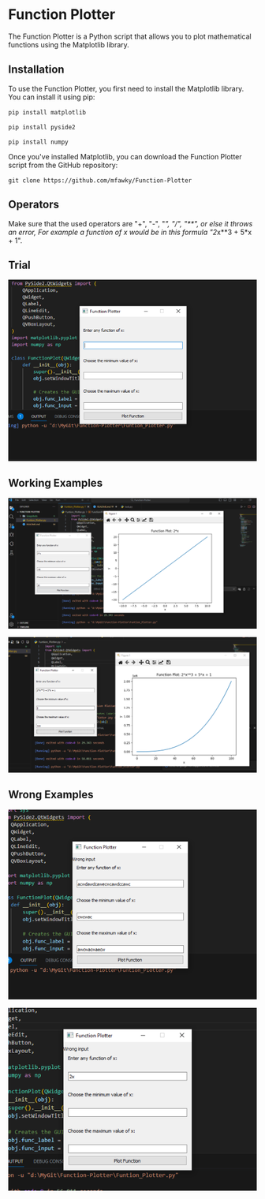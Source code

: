 # Function Plotter

The Function Plotter is a Python script that allows you to plot mathematical functions using the Matplotlib library. 


## Installation

To use the Function Plotter, you first need to install the Matplotlib library. You can install it using pip:

```
pip install matplotlib
```

```
pip install pyside2
```

```
pip install numpy
```

Once you've installed Matplotlib, you can download the Function Plotter script from the GitHub repository:

```
git clone https://github.com/mfawky/Function-Plotter
```

## Operators

Make sure that the used operators are "+", "-", "*", "/", "**", or else it throws an error,
For example a function of x would be in this formula "2*x**3 + 5*x + 1".


## Trial

![Screenshot](Snapshots/FirstView.PNG)

## Working Examples

![Screenshot](Snapshots/WorkingEx1.PNG)


![Screenshot](Snapshots/WorkingEx2.PNG)

## Wrong Examples

![Screenshot](Snapshots/WrongEx1.PNG)

![Screenshot](Snapshots/WrongEx2.PNG)